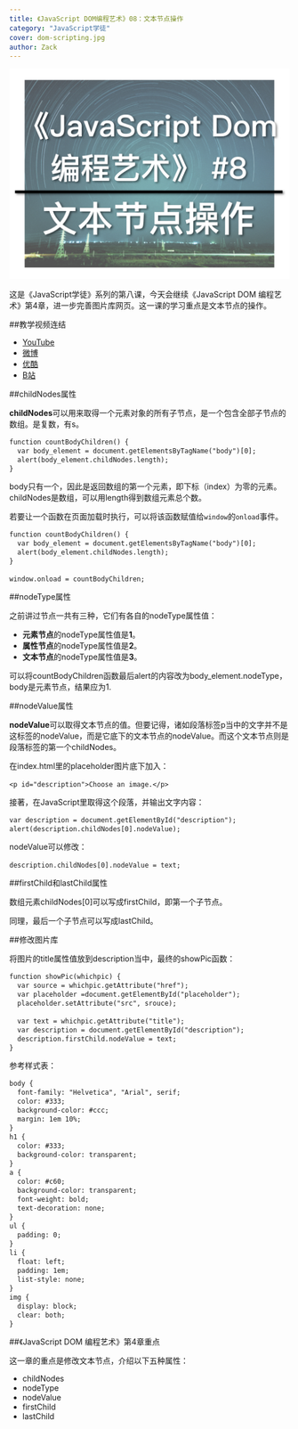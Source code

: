 ```yaml
---
title: 《JavaScript DOM编程艺术》08：文本节点操作
category: "JavaScript学徒"
cover: dom-scripting.jpg
author: Zack
---
```


![JavaScript DOM 编程艺术](dom-scripting.jpg)

这是《JavaScript学徒》系列的第八课，今天会继续《JavaScript DOM 编程艺术》第4章，进一步完善图片库网页。这一课的学习重点是文本节点的操作。

##教学视频连结

* [YouTube](https://youtu.be/fHZVRX6tbCU)
* [微博](http://weibo.com/u/1736214117)
* [优酷](https://v.youku.com/v_show/id_XMzgxNDg5MjYxMg==.html)
* [B站](https://www.bilibili.com/video/av31274606/)

##childNodes属性

**childNodes**可以用来取得一个元素对象的所有子节点，是一个包含全部子节点的数组。是复数，有s。

```
function countBodyChildren() {
  var body_element = document.getElementsByTagName("body")[0];
  alert(body_element.childNodes.length);
}

```

body只有一个，因此是返回数组的第一个元素，即下标（index）为零的元素。childNodes是数组，可以用length得到数组元素总个数。

若要让一个函数在页面加载时执行，可以将该函数赋值给`window`的`onload`事件。

```
function countBodyChildren() {
  var body_element = document.getElementsByTagName("body")[0];
  alert(body_element.childNodes.length);
}

window.onload = countBodyChildren;
```

##nodeType属性

之前讲过节点一共有三种，它们有各自的nodeType属性值：

* **元素节点**的nodeType属性值是**1**。
* **属性节点**的nodeType属性值是**2**。
* **文本节点**的nodeType属性值是**3**。

可以将countBodyChildren函数最后alert的内容改为body_element.nodeType，body是元素节点，结果应为1.

##nodeValue属性

**nodeValue**可以取得文本节点的值。但要记得，诸如段落标签p当中的文字并不是这标签的nodeValue，而是它底下的文本节点的nodeValue。而这个文本节点则是段落标签的第一个childNodes。

在index.html里的placeholder图片底下加入：

`<p id="description">Choose an image.</p>`

接著，在JavaScript里取得这个段落，并输出文字内容：

```
var description = document.getElementById("description");
alert(description.childNodes[0].nodeValue);
```

nodeValue可以修改：

`description.childNodes[0].nodeValue = text;`

##firstChild和lastChild属性

数组元素childNodes[0]可以写成firstChild，即第一个子节点。

同理，最后一个子节点可以写成lastChild。

##修改图片库

将图片的title属性值放到description当中，最终的showPic函数：

```
function showPic(whichpic) {
  var source = whichpic.getAttribute("href");
  var placeholder =document.getElementById("placeholder");
  placeholder.setAttribute("src", srouce);
  
  var text = whichpic.getAttribute("title");
  var description = document.getElementById("description");
  description.firstChild.nodeValue = text;
}
```

参考样式表：
```
body {
  font-family: "Helvetica", "Arial", serif;
  color: #333;
  background-color: #ccc;
  margin: 1em 10%;
}
h1 {
  color: #333;
  background-color: transparent;
}
a {
  color: #c60;
  background-color: transparent;
  font-weight: bold;
  text-decoration: none;
}
ul {
  padding: 0;
}
li {
  float: left;
  padding: 1em;
  list-style: none;
}
img {
  display: block;
  clear: both;
}
```

##《JavaScript DOM 编程艺术》第4章重点

这一章的重点是修改文本节点，介绍以下五种属性：

* childNodes
* nodeType
* nodeValue
* firstChild
* lastChild